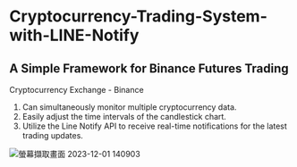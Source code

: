 # Cryptocurrency-Trading-System-with-LINE-Notify

## A Simple Framework for Binance Futures Trading

Cryptocurrency Exchange - Binance

1. Can simultaneously monitor multiple cryptocurrency data.
2. Easily adjust the time intervals of the candlestick chart.
3. Utilize the Line Notify API to receive real-time notifications for the latest trading updates.

![螢幕擷取畫面 2023-12-01 140903](https://github.com/william967945/Cryptocurrency-Trading-System-with-LINE-Notify/assets/74392754/33026faa-8951-4c9d-9da9-982ea0961868)


